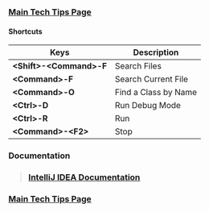 ### [Main Tech Tips Page](https://github.com/sethfuller/tips/blob/main/tech_tips/README.md)

#### Shortcuts

| Keys                      | Description          |
|---------------------------|----------------------|
| **\<Shift>-\<Command>-F** | Search Files         |
| **\<Command>-F**          | Search Current File  |
| **\<Command>-O**          | Find a Class by Name |
| **\<Ctrl>-D**             | Run Debug Mode       |
| **\<Ctrl>-R**             | Run                  |
| **\<Command>-\<F2>**      | Stop                 |

### Documentation

> ### [IntelliJ IDEA Documentation](https://www.jetbrains.com/help/idea/discover-intellij-idea.html)

### [Main Tech Tips Page](https://github.com/sethfuller/tips/blob/main/tech_tips/README.md)
